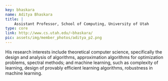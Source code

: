 ```yaml
---
key: bhaskara
name: Aditya Bhaskara
title: |
    Assistant Professor, School of Computing, University of Utah
type: core
link: http://www.cs.utah.edu/~bhaskara/
pic: assets/img/member_photos/aditya_p2.png
---
```


His research interests include theoretical computer science, specifically the design and analysis of algorithms, approximation algorithms for optimization problems, spectral methods; and machine learning, such as complexity of learning, design of provably efficient learning algorithms, robustness in machine learning.
